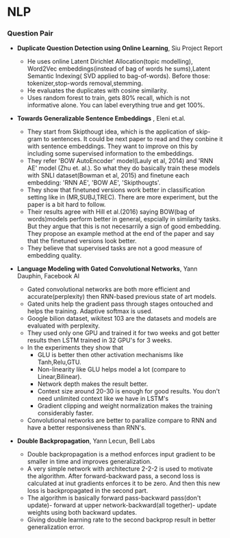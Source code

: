 # NLP
### Question Pair
- __Duplicate Question Detection using Online Learning__, Siu Project Report
	- He uses online Latent Dirichlet Allocation(topic modelling), Word2Vec embeddings(instead of bag of words he sums),Latent Semantic Indexing( SVD applied to bag-of-words). Before those: tokenizer,stop-words removal,stemming.
    - He evaluates the duplicates with cosine similarity.
    - Uses random forest to train, gets 80% recall, which is not informative alone. You can label everything true and get 100%.

- __Towards Generalizable Sentence Embeddings__ , Eleni et.al.
    + They start from Skipthougt idea, which is the application of skip-gram to sentences. It could be next paper to read and they conbine it with sentence embeddings. They want to improve on this by including some supervised information to the embeddings.
    + They refer 'BOW AutoEncoder' model(Lauly et al, 2014) and 'RNN AE' model (Zhu et. al.). So what they do basically train these models with SNLI dataset(Bowman et al, 2015) and finetune each embedding: 'RNN AE', 'BOW AE', 'Skipthougts'. 
    + They show that finetuned versions work better in classification setting like in (MR,SUBJ,TREC). There are more experiment, but the paper is a bit hard to follow. 
    + Their results agree with Hill et al.(2016) saying BOW(bag of words)models perform better in general, espcially in similarity tasks. But they argue that this is not necesarrily a sign of good embedding. They propose an example method at the end of the paper and say that the finetuned versions look better. 
    + They believe that supervised tasks are not a good measure of embedding quality.
    
- __Language Modeling with Gated Convolutional Networks__, Yann Dauphin, Facebook AI
    + Gated convolutional networks are both more efficient and accurate(perplexity) then RNN-based previous state of art models.
    + Gated units help the gradient pass through stages ontouched and helps the training. Adaptive softmax is used.
    + Google bilion dataset, wikitest 103 are the datasets and models are evaluated with perplexity.
    + They used only one GPU and trained it for two weeks and got better results then LSTM trained in 32 GPU's for 3 weeks.
    + In the experiments they show that
        * GLU is better then other activation mechanisms like Tanh,Relu,GTU.
        * Non-linearity like GLU helps model a lot (compare to Linear,Bilinear).
        * Network depth makes the result better.
        * Context size around 20-30 is enough for good results. You don't need unlimited context like we have in LSTM's
        * Gradient clipping and weight normalization makes the training considerably faster.
    + Convolutional networks are better to parallize compare to RNN and have a better responsiveness than RNN's.

- __Double Backpropagation__, Yann Lecun, Bell Labs
    + Double backpropagation is a method enforces input gradient to be smaller in time and improves generalization.
    + A very simple network with architecture 2-2-2 is used to motivate the algorithm. After forward-backward pass, a second loss is calculated at inut gradients enforces it to be zero. And then this new loss is backpropagated in the second part.
    + The algorithm is basically forward pass-backward pass(don't update)- forward at upper network-backward(all together)- update weights using both backward updates. 
    + Giving double learning rate to the second backprop result in better generalization error.
